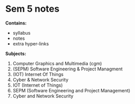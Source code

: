 # Sem 5 notes
__Contains:__
* syllabus
* notes
* extra hyper-links

__Subjects:__
1. Computer Graphics and Multimedia (cgm)
2. (SEPM) Software Engineering & Project Managment
3. (IOT) Internet Of Things
4. Cyber & Network Security
2. IOT (Internet of Things)
3. SEPM (Software Engineering and Project Management)
4. Cyber and Network Security
